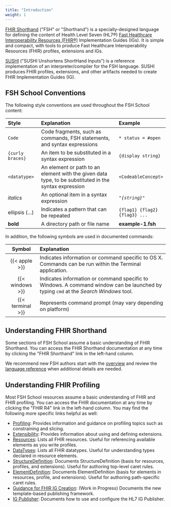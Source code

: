 ```yaml
---
title: "Introduction"
weight: 1
---
```


[FHIR Shorthand](https://build.fhir.org/ig/HL7/fhir-shorthand/reference.html) ("FSH" or "Shorthand") is a specially-designed language for defining the content of Health Level Seven (HL7®) [Fast Healthcare Interoperability Resources (FHIR®)](https://www.hl7.org/fhir/R4/overview.html) Implementation Guides (IGs). It is simple and compact, with tools to produce Fast Healthcare Interoperability Resources (FHIR) profiles, extensions and IGs.

[SUSHI](/docs/sushi/) ("SUSHI Unshortens ShortHand Inputs") is a reference implementation of an interpreter/compiler for the FSH language. SUSHI produces FHIR profiles, extensions, and other artifacts needed to create FHIR Implementation Guides (IG).

## FSH School Conventions

The following style conventions are used throughout the FSH School content:

| Style | Explanation | Example |
|:------------|:------|:---------|
| `Code` | Code fragments, such as commands, FSH statements, and syntax expressions  | `* status = #open` |
| `{curly braces}` | An item to be substituted in a syntax expression | `{display string}` |
| `<datatype>` | An element or path to an element with the given data type, to be substituted in the syntax expression | `<CodeableConcept>`
| _italics_ | An optional item in a syntax expression | <code><i>"{string}"</i></code> |
| ellipsis (...) | Indicates a pattern that can be repeated | <code>{flag1} {flag2} {flag3}&nbsp;...</code>
| **bold** | A directory path or file name | **example-1.fsh** |

In addition, the following symbols are used in documented commands:

| Symbol | Explanation |
|:----------:|:------|
| {{< apple >}} | Indicates information or command specific to OS X. Commands can be run within the Terminal application. |
| {{< windows >}} | Indicates information or command specific to Windows. A command window can be launched by typing `cmd` at the _Search Windows_ tool. |
| {{< terminal >}} | Represents command prompt (may vary depending on platform) |

## Understanding FHIR Shorthand

Some sections of FSH School assume a basic understanding of FHIR Shorthand. You can access the FHIR Shorthand documentation at any time by clicking the "FHIR Shorthand" link in the left-hand column.

We recommend new FSH authors start with the [overview](https://build.fhir.org/ig/HL7/fhir-shorthand/index.html) and review the [language reference](https://build.fhir.org/ig/HL7/fhir-shorthand/reference.html) when additional details are needed.

## Understanding FHIR Profiling

Most FSH School resources assume a basic understanding of FHIR and FHIR profiling. You can access the FHIR documentation at any time by clicking the "FHIR R4" link in the left-hand column. You may find the following more specific links helpful as well:

* [Profiling](http://hl7.org/fhir/R4/profiling.html): Provides information and guidance on profiling topics such as constraining and slicing.
* [Extensibility](http://hl7.org/fhir/R4/extensibility.html): Provides information about using and defining extensions.
* [Resources](http://hl7.org/fhir/R4/resourcelist.html): Lists all FHIR resources. Useful for referencing available elements as you write profiles.
* [DataTypes](http://hl7.org/fhir/R4/datatypes.html): Lists all FHIR datatypes. Useful for understanding types declared in resource elements.
* [StructureDefinition](http://hl7.org/fhir/R4/structuredefinition.html): Documents StructureDefinition (basis for resources, profiles, and extensions). Useful for authoring top-level caret rules.
* [ElementDefinition](http://hl7.org/fhir/R4/elementdefinition.html#ElementDefinition): Documents ElementDefinition (basis for elements in resources, profile, and extensions). Useful for authoring path-specific caret rules.
* [Guidance for FHIR IG Creation](https://build.fhir.org/ig/FHIR/ig-guidance/): (Work in Progress) Documents the new template-based publishing framework.
* [IG Publisher](https://confluence.hl7.org/display/FHIR/IG+Publisher+Documentation): Documents how to use and configure the HL7 IG Publisher.
